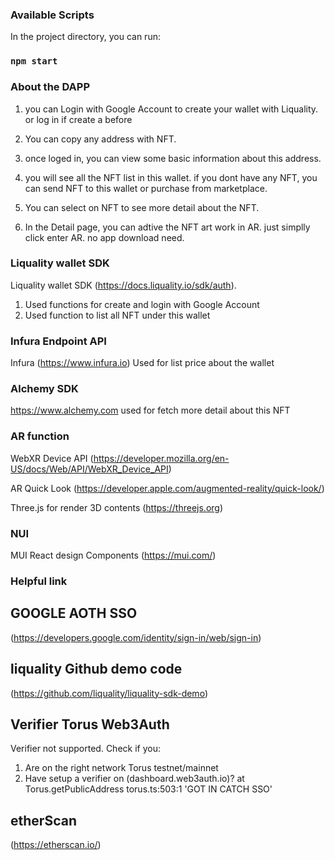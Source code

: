 
### Available Scripts
In the project directory, you can run:
### `npm start`



### About the DAPP

1. you can Login with Google Account to create your wallet with Liquality. or log in if create a before

2. You can copy any address with NFT. 

3. once loged in, you can view some basic information about this address. 

4. you will see all the NFT list in this wallet. if you dont have any NFT, you can send NFT to this wallet or purchase from marketplace.

5. You can select on NFT to see more detail about the NFT. 

6. In the Detail page, you can adtive the NFT art work in AR. just simplly click enter AR. no app download need. 


### Liquality wallet SDK

Liquality wallet SDK (https://docs.liquality.io/sdk/auth).
1. Used functions for create and login with Google Account
2. Used function to list all NFT under this wallet

### Infura Endpoint API

Infura (https://www.infura.io)
Used for list price about the wallet

### Alchemy SDK
https://www.alchemy.com
used for fetch more detail about this NFT

### AR function
WebXR Device API  (https://developer.mozilla.org/en-US/docs/Web/API/WebXR_Device_API)

AR Quick Look (https://developer.apple.com/augmented-reality/quick-look/)

Three.js for render 3D contents (https://threejs.org)

### NUI
MUI React design Components (https://mui.com/)

### Helpful link
## GOOGLE AOTH SSO 
(https://developers.google.com/identity/sign-in/web/sign-in)

## liquality Github demo code 
(https://github.com/liquality/liquality-sdk-demo)

## Verifier Torus Web3Auth
Verifier not supported. Check if you: 
1. Are on the right network Torus testnet/mainnet
2. Have setup a verifier on (dashboard.web3auth.io)? at Torus.getPublicAddress torus.ts:503:1 'GOT IN CATCH SSO'

## etherScan
(https://etherscan.io/)


